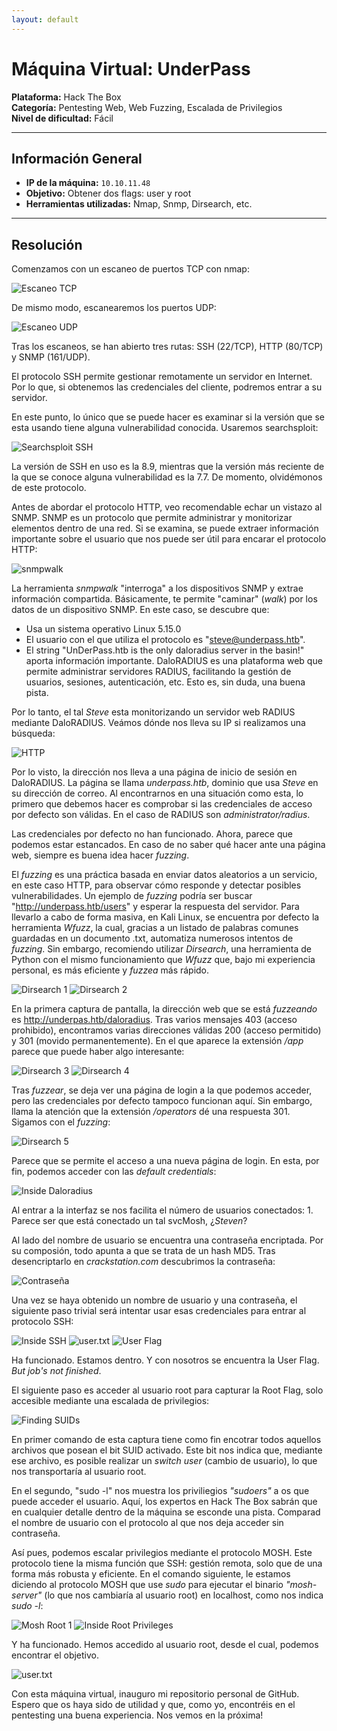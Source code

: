```yaml
---
layout: default
---
```

# Máquina Virtual: UnderPass
**Plataforma:** Hack The Box  
**Categoría:** Pentesting Web, Web Fuzzing, Escalada de Privilegios  
**Nivel de dificultad:** Fácil

---

## Información General
- **IP de la máquina:** `10.10.11.48`
- **Objetivo:** Obtener dos flags: user y root
- **Herramientas utilizadas:** Nmap, Snmp, Dirsearch, etc.

---

## Resolución
Comenzamos con un escaneo de puertos TCP con nmap:

![Escaneo TCP](https://alejandromtnezmoreno.github.io/AMM-RoadMap/Pentesting/UnderPass/Images/nmap.jpg)

De mismo modo, escanearemos los puertos UDP:

![Escaneo UDP](https://alejandromtnezmoreno.github.io/AMM-RoadMap/Pentesting/UnderPass/Images/udp_nmap.jpg)

Tras los escaneos, se han abierto tres rutas: SSH (22/TCP), HTTP (80/TCP) y SNMP (161/UDP).

El protocolo SSH permite gestionar remotamente un servidor en Internet. Por lo que, si obtenemos las credenciales del cliente, podremos entrar a su servidor.

En este punto, lo único que se puede hacer es examinar si la versión que se esta usando tiene alguna vulnerabilidad conocida. Usaremos searchsploit:

![Searchsploit SSH](https://alejandromtnezmoreno.github.io/AMM-RoadMap/Pentesting/UnderPass/Images/searchsploit.jpg)

La versión de SSH en uso es la 8.9, mientras que la versión más reciente de la que se conoce alguna vulnerabilidad es la 7.7. De momento, olvidémonos de este protocolo.

Antes de abordar el protocolo HTTP, veo recomendable echar un vistazo al SNMP. SNMP es un protocolo que permite administrar y monitorizar elementos dentro de una red. Si se examina, se puede extraer información importante sobre el usuario que nos puede ser útil para encarar el protocolo HTTP:

![snmpwalk](https://alejandromtnezmoreno.github.io/AMM-RoadMap/Pentesting/UnderPass/Images/smnpwalk.jpg)

La herramienta *snmpwalk* "interroga" a los dispositivos SNMP y extrae información compartida. Básicamente, te permite "caminar" (*walk*) por los datos de un dispositivo SNMP. En este caso, se descubre que:
- Usa un sistema operativo Linux 5.15.0
- El usuario con el que utiliza el protocolo es "steve@underpass.htb".
- El string "UnDerPass.htb is the only daloradius server in the basin!" aporta información importante. DaloRADIUS es una plataforma web que permite administrar servidores RADIUS, facilitando la gestión de usuarios, sesiones, autenticación, etc. Esto es, sin duda, una buena pista.

Por lo tanto, el tal *Steve* esta monitorizando un servidor web RADIUS mediante DaloRADIUS. Veámos dónde nos lleva su IP si realizamos una búsqueda:

![HTTP](https://alejandromtnezmoreno.github.io/AMM-RoadMap/Pentesting/UnderPass/Images/daloradius.jpg)

Por lo visto, la dirección nos lleva a una página de inicio de sesión en DaloRADIUS. La página se llama *underpass.htb*, dominio que usa *Steve* en su dirección de correo. Al encontrarnos en una situación como esta, lo primero que debemos hacer es comprobar si las credenciales de acceso por defecto son válidas. En el caso de RADIUS son *administrator/radius*.

Las credenciales por defecto no han funcionado. Ahora, parece que podemos estar estancados. En caso de no saber qué hacer ante una página web, siempre es buena idea hacer *fuzzing*.

El *fuzzing* es una práctica basada en enviar datos aleatorios a un servicio, en este caso HTTP, para observar cómo responde y detectar posibles vulnerabilidades. Un ejemplo de *fuzzing* podría ser buscar "http://underpass.htb/users" y esperar la respuesta del servidor. Para llevarlo a cabo de forma masiva, en Kali Linux, se encuentra por defecto la herramienta *Wfuzz*, la cual, gracias a un listado de palabras comunes guardadas en un documento .txt, automatiza numerosos intentos de *fuzzing*. Sin embargo, recomiendo utilizar *Dirsearch*, una herramienta de Python con el mismo funcionamiento que *Wfuzz* que, bajo mi experiencia personal, es más eficiente y *fuzzea* más rápido.

![Dirsearch 1](https://alejandromtnezmoreno.github.io/AMM-RoadMap/Pentesting/UnderPass/Images/dirsearch1.jpg)
![Dirsearch 2](https://alejandromtnezmoreno.github.io/AMM-RoadMap/Pentesting/UnderPass/Images/dirsearch2.jpg)

En la primera captura de pantalla, la dirección web que se está *fuzzeando* es http://underpas.htb/daloradius. Tras varios mensajes 403 (acceso prohibido), encontramos varias direcciones válidas 200 (acceso permitido) y 301 (movido permanentemente). En el que aparece la extensión */app* parece que puede haber algo interesante:

![Dirsearch 3](https://alejandromtnezmoreno.github.io/AMM-RoadMap/Pentesting/UnderPass/Images/dirsearch4.jpg)
![Dirsearch 4](https://alejandromtnezmoreno.github.io/AMM-RoadMap/Pentesting/UnderPass/Images/dirsearch3.jpg)

Tras *fuzzear*, se deja ver una página de login a la que podemos acceder, pero las credenciales por defecto tampoco funcionan aquí. Sin embargo, llama la atención que la extensión */operators* dé una respuesta 301. Sigamos con el *fuzzing*:

![Dirsearch 5](https://alejandromtnezmoreno.github.io/AMM-RoadMap/Pentesting/UnderPass/Images/dirsearch5.jpg)

Parece que se permite el acceso a una nueva página de login. En esta, por fin, podemos acceder con las *default credentials*:

![Inside Daloradius](https://alejandromtnezmoreno.github.io/AMM-RoadMap/Pentesting/UnderPass/Images/deloradius.jpg)

Al entrar a la interfaz se nos facilita el número de usuarios conectados: 1. Parece ser que está conectado un tal svcMosh, ¿*Steven*?

Al lado del nombre de usuario se encuentra una contraseña encriptada. Por su composión, todo apunta a que se trata de un hash MD5. Tras desencriptarlo en *crackstation.com* descubrimos la contraseña:

![Contraseña](https://alejandromtnezmoreno.github.io/AMM-RoadMap/Pentesting/UnderPass/Images/contraseña.jpg)

Una vez se haya obtenido un nombre de usuario y una contraseña, el siguiente paso trivial será intentar usar esas credenciales para entrar al protocolo SSH:

![Inside SSH](https://alejandromtnezmoreno.github.io/AMM-RoadMap/Pentesting/UnderPass/Images/ssh1.jpg)
![user.txt](https://alejandromtnezmoreno.github.io/AMM-RoadMap/Pentesting/UnderPass/Images/usertxt1.jpg)
![User Flag](https://alejandromtnezmoreno.github.io/AMM-RoadMap/Pentesting/UnderPass/Images/usertxt.jpg)

Ha funcionado. Estamos dentro. Y con nosotros se encuentra la User Flag. *But job's not finished*.

El siguiente paso es acceder al usuario root para capturar la Root Flag, solo accesible mediante una escalada de privilegios:

![Finding SUIDs](https://alejandromtnezmoreno.github.io/AMM-RoadMap/Pentesting/UnderPass/Images/findsuid.jpg)

En primer comando de esta captura tiene como fin encotrar todos aquellos archivos que posean el bit SUID activado. Este bit nos indica que, mediante ese archivo, es posible realizar un *switch user* (cambio de usuario), lo que nos transportaría al usuario root.

En el segundo, "sudo -l" nos muestra los priviliegios *"sudoers"* a os que puede acceder el usuario. Aquí, los expertos en Hack The Box sabrán que en cualquier detalle dentro de la máquina se esconde una pista. Comparad el nombre de usuario con el protocolo al que nos deja acceder sin contraseña.

Así pues, podemos escalar privilegios mediante el protocolo MOSH. Este protocolo tiene la misma función que SSH: gestión remota, solo que de una forma más robusta y eficiente. En el comando siguiente, le estamos diciendo al protocolo MOSH que use *sudo* para ejecutar el binario *"mosh-server"* (lo que nos cambiaría al usuario root) en localhost, como nos indica *sudo -l*:

![Mosh Root 1](https://alejandromtnezmoreno.github.io/AMM-RoadMap/Pentesting/UnderPass/Images/mosh.jpg)
![Inside Root Privileges](https://alejandromtnezmoreno.github.io/AMM-RoadMap/Pentesting/UnderPass/Images/root.jpg)

Y ha funcionado. Hemos accedido al usuario root, desde el cual, podemos encontrar el objetivo.

![user.txt](https://alejandromtnezmoreno.github.io/AMM-RoadMap/Pentesting/UnderPass/Images/roottxt.jpg)

Con esta máquina virtual, inauguro mi repositorio personal de GitHub. Espero que os haya sido de utilidad y que, como yo, encontréis en el pentesting una buena experiencia. Nos vemos en la próxima!










